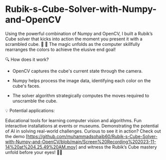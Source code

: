 # Rubik-s-Cube-Solver-with-Numpy-and-OpenCV

Using the powerful combination of Numpy and OpenCV, I built a Rubik’s Cube solver that kicks into action the moment you present it with a scrambled cube. 🌈 🔄 The magic unfolds as the computer skillfully rearranges the colors to achieve the elusive end goal!


🔍 How does it work?

- OpenCV captures the cube's current state through the camera.

- Numpy helps process the image data, identifying each color on the cube's faces.

- The solver algorithm strategically computes the moves required to unscramble the cube.

💡 Potential applications:

Educational tools for learning computer vision and algorithms.
Fun interactive installations at events or museums.
Demonstrating the potential of AI in solving real-world challenges.
Curious to see it in action? Check out the demo [https://github.com/muhammadsohaib60/Rubik-s-Cube-Solver-with-Numpy-and-OpenCV/blob/main/Screen%20Recording%202023-11-14%20at%204.25.49%20AM.mov] and witness the Rubik’s Cube mastery unfold before your eyes! 🎥✨

